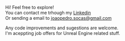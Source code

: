Hi! Feel free to explore! </br>
You can contact me trhough my <a href="https://www.linkedin.com/in/joaosocas/">Linkedin</a> </br>
Or sending a email to joaopedro.socas@gmail.com</br>

Any code improvements and sugestions are welcome.</br>
I'm aceppting job offers for Unreal Engine related stuff.
